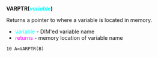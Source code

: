 **VARPTR(<span style="color:#00FFFF;">*variable*</span>)**

Returns a pointer to where a variable is located in memory.

- <span style="color:#00FFFF;">variable</span> - DIM'ed variable name
- <span style="color:#FF00FF;">returns</span> - memory location of variable name

```ecb2
10 A=VARPTR(B)
```
